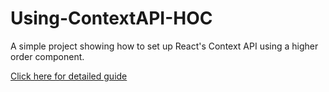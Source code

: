 # Using-ContextAPI-HOC

A simple project showing how to set up React's Context API using a higher order component.

[Click here for detailed guide](https://blog.devmountain.com/accessing-reacts-context-api-through-a-higher-order-component/)